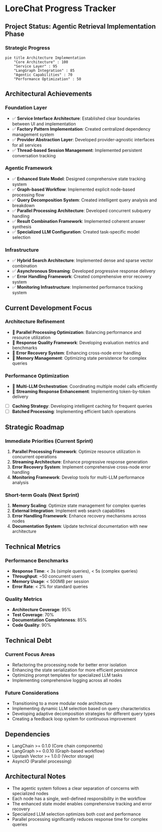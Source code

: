 # LoreChat Progress Tracker

## Project Status: Agentic Retrieval Implementation Phase

### Strategic Progress
```mermaid
pie title Architecture Implementation
    "Core Architecture" : 100
    "Service Layer" : 95
    "LangGraph Integration" : 85
    "Agentic Capabilities" : 70
    "Performance Optimization" : 50
```

## Architectural Achievements

### Foundation Layer
- ✅ **Service Interface Architecture**: Established clear boundaries between UI and implementation
- ✅ **Factory Pattern Implementation**: Created centralized dependency management system
- ✅ **Provider Abstraction Layer**: Developed provider-agnostic interfaces for all services
- ✅ **Thread-based Session Management**: Implemented persistent conversation tracking

### Agentic Framework
- ✅ **Enhanced State Model**: Designed comprehensive state tracking system
- ✅ **Graph-based Workflow**: Implemented explicit node-based processing flow
- ✅ **Query Decomposition System**: Created intelligent query analysis and breakdown
- ✅ **Parallel Processing Architecture**: Developed concurrent subquery handling
- ✅ **Result Combination Framework**: Implemented coherent answer synthesis
- ✅ **Specialized LLM Configuration**: Created task-specific model selection

### Infrastructure
- ✅ **Hybrid Search Architecture**: Implemented dense and sparse vector combination
- ✅ **Asynchronous Streaming**: Developed progressive response delivery
- ✅ **Error Handling Framework**: Created comprehensive error recovery system
- ✅ **Monitoring Infrastructure**: Implemented performance tracking system

## Current Development Focus

### Architecture Refinement
- 🔄 **Parallel Processing Optimization**: Balancing performance and resource utilization
- 🔄 **Response Quality Framework**: Developing evaluation metrics and benchmarks
- 🔄 **Error Recovery System**: Enhancing cross-node error handling
- 🔄 **Memory Management**: Optimizing state persistence for complex queries

### Performance Optimization
- 🔄 **Multi-LLM Orchestration**: Coordinating multiple model calls efficiently
- 🔄 **Streaming Response Enhancement**: Implementing token-by-token delivery
- [ ] **Caching Strategy**: Developing intelligent caching for frequent queries
- [ ] **Batched Processing**: Implementing efficient batch operations

## Strategic Roadmap

### Immediate Priorities (Current Sprint)
1. **Parallel Processing Framework**: Optimize resource utilization in concurrent operations
2. **Streaming Architecture**: Enhance progressive response generation
3. **Error Recovery System**: Implement comprehensive cross-node error handling
4. **Monitoring Framework**: Develop tools for multi-LLM performance analysis

### Short-term Goals (Next Sprint)
1. **Memory Scaling**: Optimize state management for complex queries
2. **External Integration**: Implement web search capabilities
3. **Error Handling Framework**: Enhance recovery mechanisms across nodes
4. **Documentation System**: Update technical documentation with new architecture

## Technical Metrics

### Performance Benchmarks
- **Response Time**: < 3s (simple queries), < 5s (complex queries)
- **Throughput**: ~50 concurrent users
- **Memory Usage**: < 500MB per session
- **Error Rate**: < 2% for standard queries

### Quality Metrics
- **Architecture Coverage**: 95%
- **Test Coverage**: 70%
- **Documentation Completeness**: 85%
- **Code Quality**: 90%

## Technical Debt

### Current Focus Areas
- Refactoring the processing node for better error isolation
- Enhancing the state serialization for more efficient persistence
- Optimizing prompt templates for specialized LLM tasks
- Implementing comprehensive logging across all nodes

### Future Considerations
- Transitioning to a more modular node architecture
- Implementing dynamic LLM selection based on query characteristics
- Developing adaptive decomposition strategies for different query types
- Creating a feedback loop system for continuous improvement

## Dependencies
- LangChain >= 0.1.0 (Core chain components)
- LangGraph >= 0.0.10 (Graph-based workflow)
- Upstash Vector >= 1.0.0 (Vector storage)
- AsyncIO (Parallel processing)

## Architectural Notes
- The agentic system follows a clear separation of concerns with specialized nodes
- Each node has a single, well-defined responsibility in the workflow
- The enhanced state model enables comprehensive tracking and error recovery
- Specialized LLM selection optimizes both cost and performance
- Parallel processing significantly reduces response time for complex queries

